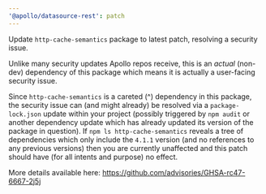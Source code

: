 ```yaml
---
'@apollo/datasource-rest': patch
---
```


Update `http-cache-semantics` package to latest patch, resolving a security issue.

Unlike many security updates Apollo repos receive, this is an _actual_ (non-dev)
dependency of this package which means it is actually a user-facing security issue.

Since `http-cache-semantics` is a careted (^) dependency in this package, the
security issue can (and might already) be resolved via a `package-lock.json`
update within your project (possibly triggered by `npm audit` or another
dependency update which has already updated its version of the package in
question). If `npm ls http-cache-semantics` reveals a tree of dependencies which
only include the `4.1.1` version (and no references to any previous versions)
then you are currently unaffected and this patch should have (for all intents
and purpose) no effect.

More details available here: https://github.com/advisories/GHSA-rc47-6667-2j5j
